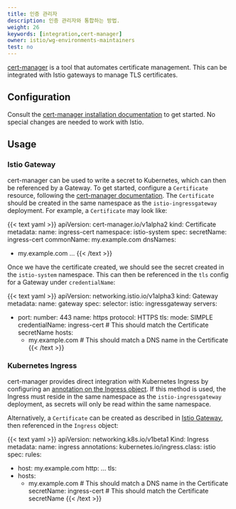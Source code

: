 ```yaml
---
title: 인증 관리자
description: 인증 관리자와 통합하는 방법.
weight: 26
keywords: [integration,cert-manager]
owner: istio/wg-environments-maintainers
test: no
---
```


[cert-manager](https://cert-manager.io/) is a tool that automates certificate management. This can be integrated with Istio gateways to manage TLS certificates.

## Configuration

Consult the [cert-manager installation documentation](https://cert-manager.io/ko/docs/installation/kubernetes/) to get started. No special changes are needed to work with Istio.

## Usage

### Istio Gateway

cert-manager can be used to write a secret to Kubernetes, which can then be referenced by a Gateway. To get started, configure a `Certificate` resource, following the [cert-manager documentation](https://cert-manager.io/ko/docs/usage/certificate/). The `Certificate` should be created in the same namespace as the `istio-ingressgateway` deployment. For example, a `Certificate` may look like:

{{< text yaml >}}
apiVersion: cert-manager.io/v1alpha2
kind: Certificate
metadata:
  name: ingress-cert
  namespace: istio-system
spec:
  secretName: ingress-cert
  commonName: my.example.com
  dnsNames:
  - my.example.com
  ...
{{< /text >}}

Once we have the certificate created, we should see the secret created in the `istio-system` namespace. This can then be referenced in the `tls` config for a Gateway under `credentialName`:

{{< text yaml >}}
apiVersion: networking.istio.io/v1alpha3
kind: Gateway
metadata:
  name: gateway
spec:
  selector:
    istio: ingressgateway
  servers:
  - port:
      number: 443
      name: https
      protocol: HTTPS
    tls:
      mode: SIMPLE
      credentialName: ingress-cert # This should match the Certificate secretName
    hosts:
    - my.example.com # This should match a DNS name in the Certificate
{{< /text >}}

### Kubernetes Ingress

cert-manager provides direct integration with Kubernetes Ingress by configuring an [annotation on the Ingress object](https://cert-manager.io/ko/docs/usage/ingress/). If this method is used, the Ingress must reside in the same namespace as the `istio-ingressgateway` deployment, as secrets will only be read within the same namespace.

Alternatively, a `Certificate` can be created as described in [Istio Gateway](#istio-gateway), then referenced in the `Ingress` object:

{{< text yaml >}}
apiVersion: networking.k8s.io/v1beta1
Kind: Ingress
metadata:
  name: ingress
  annotations:
    kubernetes.io/ingress.class: istio
spec:
  rules:
  - host: my.example.com
    http: ...
  tls:
  - hosts:
    - my.example.com # This should match a DNS name in the Certificate
    secretName: ingress-cert # This should match the Certificate secretName
{{< /text >}}

